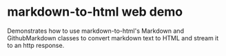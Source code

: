 markdown-to-html web demo
===============

Demonstrates how to use markdown-to-html's Markdown and GithubMarkdown
classes to convert markdown text to HTML and stream it to an http response.

